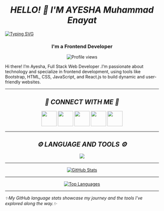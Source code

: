 <h1 align="center"><i>HELLO! 👋 I'M AYESHA Muhammad Enayat</i></h1>

[![Typing SVG](https://readme-typing-svg.demolab.com/?lines=Aspiring+Developer+|+Creative+Mind;Always+Learning+|+Passionate+About+Tech)](https://git.io/typing-svg)

<h3 align="center"><b>I'm a Frontend Developer </b></h3>

<p align="center"> <img src="https://komarev.com/ghpvc/?username=ayesha-enayat&label=Profile%20views&color=0e75b6&style=flat" alt="Profile views" /> </p>

Hi there! I’m Ayesha, Full Stack Web Developer .I’m passionate about technology and specialize in frontend development, using tools like Bootstrap, HTML, CSS, JavaScript, and React.js to build dynamic and user-friendly websites.

---

<h2 align="center"><i>🔗 CONNECT WITH ME 🔗</i></h2>
<p align="center">
    <a href="https://github.com/ayesha-enayat" target="blank"><img src="https://skillicons.dev/icons?i=github" height="50" width="50" /></a>
    <a href="https://linkedin.com/in/ayesha-muhammad-enayat-hussain-899bb1269" target="blank"><img src="https://skillicons.dev/icons?i=linkedin" height="50" width="50" /></a>
    <a href="mailto:ayeshamenayat@gmail.com" target="blank"><img src="https://skillicons.dev/icons?i=gmail" height="50" width="50" /></a>
    <a href="https://instagram.com/ayesh_enayat" target="blank"><img src="https://skillicons.dev/icons?i=instagram" height="50" width="50" /></a>
    <a href="https://codepen.io/ayesha-enayat" target="blank"><img src="https://skillicons.dev/icons?i=codepen" height="50" width="50" /></a>
</p>

---

<h2 align="center"><i>⚙️ LANGUAGE AND TOOLS ⚙️</i></h2>
<p align="center">
    <img src="https://skillicons.dev/icons?i=cpp,html,css,scss,js,git,github,bootstrap,vscode,firebase,react,python,tailwind,nodejs,express,mongodb" />
</p>

---

<p align="center">
    <a href="https://github.com/ayesha-enayat/github-readme-stats">
        <img src="https://github-readme-stats.vercel.app/api?username=ayesha-enayat&show_icons=true" alt="GitHub Stats" />
    </a>
</p>

---

<p align="center">
    <a href="https://github.com/ayesha-enayat/github-readme-stats">
        <img src="https://github-readme-stats.vercel.app/api/top-langs/?username=ayesha-enayat&layout=compact&theme=light" alt="Top Languages" />
    </a>
</p>

---

<i>✨My GitHub language stats showcase my journey and the tools I've explored along the way.✨</i>

